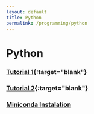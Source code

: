 ```yaml
---
layout: default
title: Python
permalink: /programming/python
---
```


# Python

### [Tutorial 1](http://cs231n.github.io/python-numpy-tutorial/){:target="blank"}

### [Tutorial 2](http://ai.berkeley.edu/tutorial.html){:target="blank"}

### [Miniconda Instalation](/cstopics/programming/python/miniconda)
